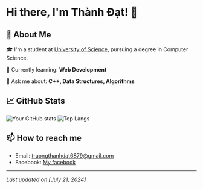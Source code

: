 # Hi there, I'm Thành Đạt! 👋

## 🚀 About Me

🎓 I'm a student at [University of Science](https://www.hcmus.edu.vn/), pursuing a degree in Computer Science.

🌱 Currently learning: **Web Development**

💬 Ask me about: **C++, Data Structures, Algorithms**

## 📈 GitHub Stats

![Your GitHub stats](https://github-readme-stats.vercel.app/api?username=your-github-username&show_icons=true&theme=radical)
![Top Langs](https://github-readme-stats.vercel.app/api/top-langs/?username=your-github-username&layout=compact&theme=radical)

## 📫 How to reach me

- Email: truongthanhdat6879@gmail.com 
- Facebook: [My facebook](https://www.facebook.com/jameks.hiro/)

---

*Last updated on [July 21, 2024]*

